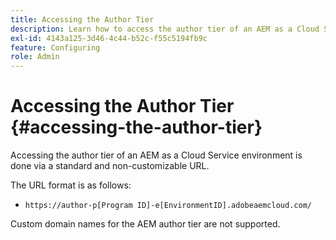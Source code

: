 ```yaml
---
title: Accessing the Author Tier
description: Learn how to access the author tier of an AEM as a Cloud Service environment.
exl-id: 4143a125-3d46-4c44-b52c-f55c5194fb9c
feature: Configuring
role: Admin
---
```

# Accessing the Author Tier {#accessing-the-author-tier}

Accessing the author tier of an AEM as a Cloud Service environment is done via a standard and non-customizable URL.

The URL format is as follows:

* `https://author-p[Program ID]-e[EnvironmentID].adobeaemcloud.com/`

Custom domain names for the AEM author tier are not supported.
